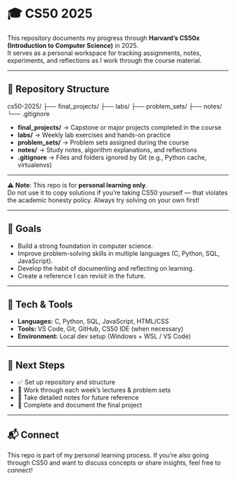 # 🎓 CS50 2025

This repository documents my progress through **Harvard’s CS50x (Introduction to Computer Science)** in 2025.  
It serves as a personal workspace for tracking assignments, notes, experiments, and reflections as I work through the course material.

---

## 📂 Repository Structure

cs50-2025/
├── final_projects/
├── labs/
├── problem_sets/
├── notes/
└── .gitignore

- **final_projects/** → Capstone or major projects completed in the course  
- **labs/** → Weekly lab exercises and hands-on practice  
- **problem_sets/** → Problem sets assigned during the course  
- **notes/** → Study notes, algorithm explanations, and reflections  
- **.gitignore** → Files and folders ignored by Git (e.g., Python cache, virtualenvs)

---

⚠️ **Note**: This repo is for **personal learning only**.  
Do not use it to copy solutions if you’re taking CS50 yourself — that violates the academic honesty policy. Always try solving on your own first!

---

## 🎯 Goals

- Build a strong foundation in computer science.  
- Improve problem-solving skills in multiple languages (C, Python, SQL, JavaScript).  
- Develop the habit of documenting and reflecting on learning.  
- Create a reference I can revisit in the future.  

---

## 🚀 Tech & Tools

- **Languages:** C, Python, SQL, JavaScript, HTML/CSS  
- **Tools:** VS Code, Git, GitHub, CS50 IDE (when necessary)  
- **Environment:** Local dev setup (Windows + WSL / VS Code)  

---

## 📌 Next Steps

- ✅ Set up repository and structure  
- 🚧 Work through each week’s lectures & problem sets  
- 🚧 Take detailed notes for future reference  
- 🚧 Complete and document the final project  

---

## 📬 Connect

This repo is part of my personal learning process. If you’re also going through CS50 and want to discuss concepts or share insights, feel free to connect!

